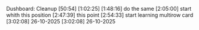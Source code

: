 Dushboard: Cleanup [50:54]
[1:02:25]
[1:48:16] do the same
[2:05:00] start whith this position
[2:47:39] this point
[2:54:33] start learning multirow card
[3:02:08] 26-10-2025
[3:02:08] 26-10-2025
